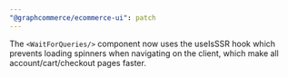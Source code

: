```yaml
---
"@graphcommerce/ecommerce-ui": patch
---
```


The `<WaitForQueries/>` component now uses the useIsSSR hook which prevents loading spinners when navigating on the client, which make all account/cart/checkout pages faster.
